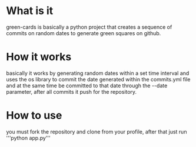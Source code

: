 # What is it
green-cards is basically a python project that creates a sequence of commits on random dates to generate green squares on github.

# How it works
basically it works by generating random dates within a set time interval and uses the os library to commit the date generated within the commits.yml file and at the same time be committed to that date through the --date parameter, after all commits it push for the repository.

# How to use
you must fork the repository and clone from your profile, after that just run '''python app.py'''

